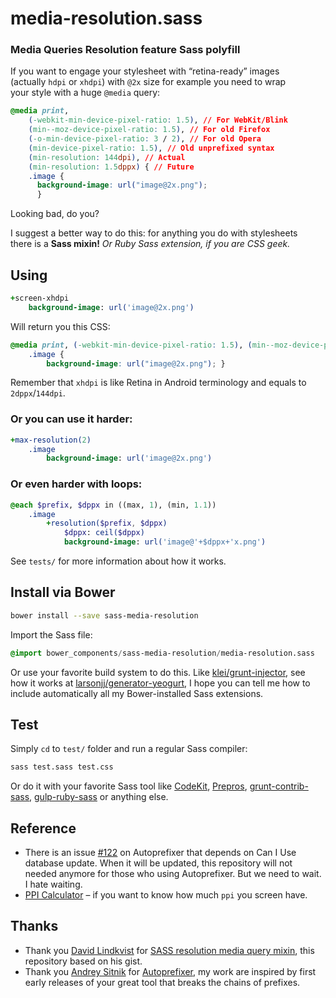 # media-resolution.sass

### Media Queries Resolution feature Sass polyfill

If you want to engage your stylesheet with “retina-ready” images (actually `hdpi` or `xhdpi`) with `@2x` size for example you need to wrap your style with a huge `@media` query:

```css
@media print,
	(-webkit-min-device-pixel-ratio: 1.5), // For WebKit/Blink
	(min--moz-device-pixel-ratio: 1.5), // For old Firefox
	(-o-min-device-pixel-ratio: 3 / 2), // For old Opera
	(min-device-pixel-ratio: 1.5), // Old unprefixed syntax
	(min-resolution: 144dpi), // Actual
	(min-resolution: 1.5dppx) { // Future
    .image {
      background-image: url("image@2x.png");
      }
```

Looking bad, do you?

I suggest a better way to do this: for anything you do with stylesheets there is a **Sass mixin!** *Or Ruby Sass extension, if you are CSS geek.*

## Using

```sass
+screen-xhdpi
	background-image: url('image@2x.png')
```

Will return you this CSS:

```css
@media print, (-webkit-min-device-pixel-ratio: 1.5), (min--moz-device-pixel-ratio: 1.5), (-o-min-device-pixel-ratio: 3 / 2), (min-device-pixel-ratio: 1.5), (min-resolution: 144dpi), (min-resolution: 1.5dppx) {
	.image {
		background-image: url("image@2x.png"); }
```

Remember that `xhdpi` is like Retina in Android terminology and equals to `2dppx`/`144dpi`.

### Or you can use it harder:

```sass
+max-resolution(2)
	.image
		background-image: url('image@2x.png')
```

### Or even harder with loops:

```sass
@each $prefix, $dppx in ((max, 1), (min, 1.1))
    .image
        +resolution($prefix, $dppx)
            $dppx: ceil($dppx)
            background-image: url('image@'+$dppx+'x.png')
```

See `tests/` for more information about how it works.

## Install via Bower

```bash
bower install --save sass-media-resolution
```

Import the Sass file:

```sass
@import bower_components/sass-media-resolution/media-resolution.sass
```

Or use your favorite build system to do this. Like [klei/grunt-injector](https://github.com/klei/grunt-injector), see how it works at [larsonjj/generator-yeogurt](https://github.com/larsonjj/generator-yeogurt/blob/65477167a5c11545a3193fc6c836ae730af21350/app/templates/grunt/config/util/injector.js#L95), I hope you can tell me how to include automatically all my Bower-installed Sass extensions.

## Test

Simply `cd` to `test/` folder and run a regular Sass compiler:

```bash
sass test.sass test.css
```

Or do it with your favorite Sass tool like [CodeKit](http://incident57.com/codekit/), [Prepros](http://alphapixels.com/prepros/), [grunt-contrib-sass](https://github.com/gruntjs/grunt-contrib-sass), [gulp-ruby-sass](https://github.com/sindresorhus/gulp-ruby-sass) or anything else.

## Reference

- There is an issue [#122](https://github.com/postcss/autoprefixer/issues/122) on Autoprefixer that depends on Can I Use database update. When it will be updated, this repository will not needed anymore for those who using Autoprefixer. But we need to wait. I hate waiting.
- [PPI Calculator](https://www.sven.de/dpi/) – if you want to know how much `ppi` you screen have.

## Thanks

- Thank you [David Lindkvist](https://gist.github.com/ffdead) for [SASS resolution media query mixin](https://gist.github.com/ffdead/4215169), this repository based on his gist.
- Thank you [Andrey Sitnik](https://github.com/ai) for [Autoprefixer](https://github.com/postcss/autoprefixer), my work are inspired by first early releases of your great tool that breaks the chains of prefixes.
